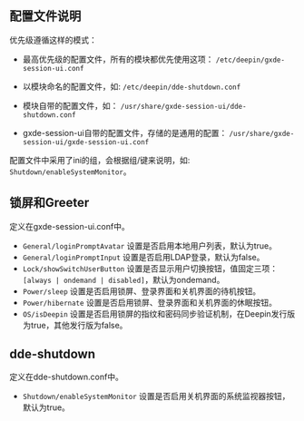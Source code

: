 ## 配置文件说明

优先级遵循这样的模式：

* 最高优先级的配置文件，所有的模块都优先使用这项： `/etc/deepin/gxde-session-ui.conf`

* 以模块命名的配置文件，如: `/etc/deepin/dde-shutdown.conf`

* 模块自带的配置文件，如： `/usr/share/gxde-session-ui/dde-shutdown.conf`

* gxde-session-ui自带的配置文件，存储的是通用的配置： `/usr/share/gxde-session-ui/gxde-session-ui.conf`

配置文件中采用了ini的组，会根据组/键来说明，如: `Shutdown/enableSystemMonitor`。

## 锁屏和Greeter
定义在gxde-session-ui.conf中。

* `General/loginPromptAvatar` 设置是否启用本地用户列表，默认为true。
* `General/loginPromptInput` 设置是否启用LDAP登录，默认为false。
* `Lock/showSwitchUserButton` 设置是否显示用户切换按钮，值固定三项： `[always | ondemand | disabled]`，默认为ondemand。
* `Power/sleep` 设置是否启用锁屏、登录界面和关机界面的待机按钮。
* `Power/hibernate` 设置是否启用锁屏、登录界面和关机界面的休眠按钮。
* `OS/isDeepin` 设置是否启用锁屏的指纹和密码同步验证机制，在Deepin发行版为true，其他发行版为false。

## dde-shutdown
定义在dde-shutdown.conf中。
* `Shutdown/enableSystemMonitor` 设置是否启用关机界面的系统监视器按钮，默认为true。
